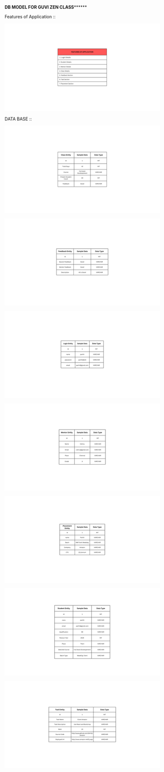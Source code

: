 ************************************DB MODEL FOR GUVI ZEN CLASS******************************************

Features of Application ::

![Features of Zen Class](<Assets/Zen Class.png>)

DATA BASE ::

![Screenshot 1](<Assets/Class Entity.png>)

![Screenshot 2](<Assets/Feedback Entity.png>)

![Screenshot 3](<Assets/Login Details.png>)

![Screenshot 4](<Assets/Mentor Entity.png>)

![Screenshot 5](<Assets/Placement Entity.png>)

![Screenshot 6](<Assets/Student Entity.png>)

![Screenshot 7](<Assets/Task Entity.png>)